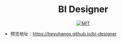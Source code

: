 <h1 align="center">BI Designer</h1>

<div align="center">


[![MIT](https://img.shields.io/github/license/iczer/vue-antd-admin)](https://github.com/iczer/vue-antd-admin/blob/master/LICENSE)


</div>


- 预览地址：https://heyuhangs.github.io/bi-designer